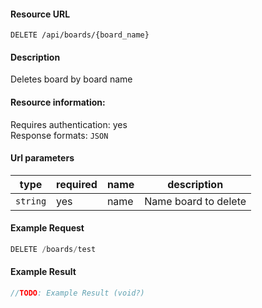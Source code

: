 #### Resource URL
`DELETE /api/boards/{board_name}`

#### Description
  Deletes board by board name

#### Resource information:
  Requires authentication: yes    
  Response formats: `JSON`

#### Url parameters
| type     | required | name                 | description
|----------|----------|----------------------|-------------
| `string` | yes      | name                 | Name board to delete


#### Example Request
```javascript
DELETE /boards/test
```

#### Example Result
```javascript
//TODO: Example Result (void?)
```